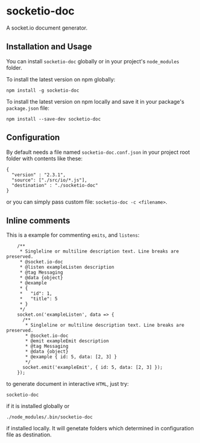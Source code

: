 # socketio-doc
A socket.io document generator.

## Installation and Usage
You can install ```socketio-doc``` globally or in your project's ```node_modules``` folder.

To install the latest version on npm globally:

```
npm install -g socketio-doc
```

To install the latest version on npm locally and save it in your package's ```package.json``` file:

```
npm install --save-dev socketio-doc
```

## Configuration
By default needs a file named ```socketio-doc.conf.json``` in your project root folder with contents like these:

```
{
  "version" : "2.3.1",
  "source": ["./src/io/*.js"],
  "destination" : "./socketio-doc"
}
```
or you can simply pass custom file: ```socketio-doc -c <filename>```.

## Inline comments
This is a example for commenting ```emits```, and ```listens```:

```
    /**
     * Singleline or multiline description text. Line breaks are preserved.
     * @socket.io-doc
     * @listen exampleListen description
     * @tag Messaging
     * @data {object}
     * @example
     * {
     *   "id": 1,
     *   "title": 5
     * }
     */
    socket.on('exampleListen', data => {
      /**
       * Singleline or multiline description text. Line breaks are preserved.
       * @socket.io-doc
       * @emit exampleEmit description
       * @tag Messaging
       * @data {object}
       * @example { id: 5, data: [2, 3] }
       */
      socket.emit('exampleEmit', { id: 5, data: [2, 3] });
    });
```

to generate document in interactive ```HTML```, just try:

```
socketio-doc
```
if it is installed globally
or
```
./node_modules/.bin/socketio-doc
```
if installed locally.
It will genetate folders which determined in configuration file as destination.
